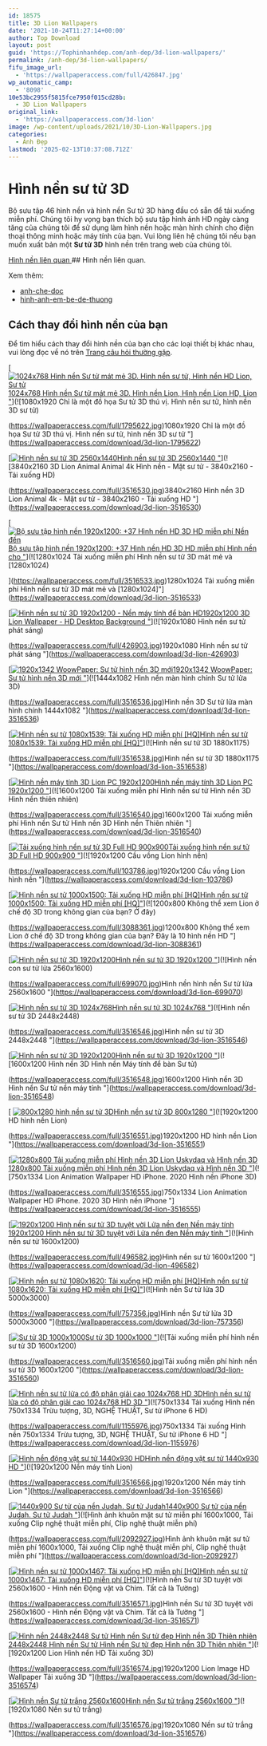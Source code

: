 ```yaml
---
id: 18575
title: 3D Lion Wallpapers
date: '2021-10-24T11:27:14+00:00'
author: Top Download
layout: post
guid: 'https://Tophinhanhdep.com/anh-dep/3d-lion-wallpapers/'
permalink: /anh-dep/3d-lion-wallpapers/
fifu_image_url:
  - 'https://wallpaperaccess.com/full/426847.jpg'
wp_automatic_camp:
  - '8098'
10e53bc2955f5815fce7950f015cd28b:
  - 3D Lion Wallpapers
original_link:
  - 'https://wallpaperaccess.com/3d-lion'
image: /wp-content/uploads/2021/10/3D-Lion-Wallpapers.jpg
categories:
  - Ảnh Đẹp
lastmod: '2025-02-13T10:37:08.712Z'
---
```

# Hình nền sư tử 3D

Bộ sưu tập 46 hình nền và hình nền Sư tử 3D hàng đầu có sẵn để tải xuống miễn phí. Chúng tôi hy vọng bạn thích bộ sưu tập hình ảnh HD ngày càng tăng của chúng tôi để sử dụng làm hình nền hoặc màn hình chính cho điện thoại thông minh hoặc máy tính của bạn. Vui lòng liên hệ chúng tôi nếu bạn muốn xuất bản một **Sư tử 3D** hình nền trên trang web của chúng tôi.

[Hình nền liên quan ](#related) ## Hình nền liên quan.

   
 Xem thêm:

   
- [anh-che-doc](https://tophinhanhdep.com/anh-che/anh-che-doc/)
- [hinh-anh-em-be-de-thuong](https://tophinhanhdep.com/hinh-anh-de-thuong/hinh-anh-em-be-de-thuong/)

## Cách thay đổi hình nền của bạn

Để tìm hiểu cách thay đổi hình nền của bạn cho các loại thiết bị khác nhau, vui lòng đọc về nó trên [Trang câu hỏi thường gặp](https://tophinhanhdep.com/faq/).

  
[[![1024x768 Hình nền Sư tử mát mẻ 3D.  Hình nền sư tử, Hình nền HD Lion, Sư tử](https://wallpaperaccess.com/full/426847.jpg)1024x768 Hình nền Sư tử mát mẻ 3D. Hình nền Lion, Hình nền Lion HD, Lion "](https://wallpaperaccess.com/download/3d-lion-426847)](![1080x1920 Chỉ là một đồ họa Sư tử 3D thú vị.  Hình nền sư tử, hình nền 3D sư tử)

(https://wallpaperaccess.com/full/1795622.jpg)1080x1920 Chỉ là một đồ họa Sư tử 3D thú vị. Hình nền sư tử, hình nền 3D sư tử "](https://wallpaperaccess.com/download/3d-lion-1795622)

[[![Hình nền sư tử 3D 2560x1440](https://wallpaperaccess.com/full/1121679.jpg)Hình nền sư tử 3D 2560x1440 "](https://wallpaperaccess.com/download/3d-lion-1121679)](![3840x2160 3D Lion Animal Animal 4k Hình nền - Mặt sư tử - 3840x2160 - Tải xuống HD)

(https://wallpaperaccess.com/full/3516530.jpg)3840x2160 Hình nền 3D Lion Animal 4k - Mặt sư tử - 3840x2160 - Tải xuống HD "](https://wallpaperaccess.com/download/3d-lion-3516530)

[[![Bộ sưu tập hình nền 1920x1200: +37 Hình nền HD 3D HD miễn phí Nền đến](https://wallpaperaccess.com/full/1121775.jpg)Bộ sưu tập hình nền 1920x1200: +37 Hình nền HD 3D HD miễn phí Hình nền cho "](https://wallpaperaccess.com/download/3d-lion-1121775)](![1280x1024 Tải xuống miễn phí Hình nền sư tử 3D mát mẻ và [1280x1024)

](https://wallpaperaccess.com/full/3516533.jpg)1280x1024 Tải xuống miễn phí Hình nền sư tử 3D mát mẻ và \[1280x1024\]"](https://wallpaperaccess.com/download/3d-lion-3516533)

[[![Hình nền sư tử 3D 1920x1200 - Nền máy tính để bàn HD](https://wallpaperaccess.com/full/3516534.jpg)1920x1200 3D Lion Wallpaper - HD Desktop Background "](https://wallpaperaccess.com/download/3d-lion-3516534)](![1920x1080 Hình nền sư tử phát sáng)

(https://wallpaperaccess.com/full/426903.jpg)1920x1080 Hình nền sư tử phát sáng "](https://wallpaperaccess.com/download/3d-lion-426903)

[[![1920x1342 WoowPaper: Sư tử hình nền 3D mới](https://wallpaperaccess.com/full/2904626.jpg)1920x1342 WoowPaper: Sư tử hình nền 3D mới "](https://wallpaperaccess.com/download/3d-lion-2904626)](![1444x1082 Hình nền màn hình chính Sư tử lửa 3D)

(https://wallpaperaccess.com/full/3516536.jpg)Hình nền 3D Sư tử lửa màn hình chính 1444x1082 "](https://wallpaperaccess.com/download/3d-lion-3516536)

[[![Hình nền sư tử 1080x1539: Tải xuống HD miễn phí [HQ]](https://wallpaperaccess.com/full/3481518.jpg)Hình nền sư tử 1080x1539: Tải xuống HD miễn phí \[HQ\]"](https://wallpaperaccess.com/download/3d-lion-3481518)](![Hình nền sư tử 3D 1880x1175)

(https://wallpaperaccess.com/full/3516538.jpg)Hình nền sư tử 3D 1880x1175 "](https://wallpaperaccess.com/download/3d-lion-3516538)

[[![Hình nền máy tính 3D Lion PC 1920x1200](https://wallpaperaccess.com/full/3516539.jpg)Hình nền máy tính 3D Lion PC 1920x1200 "](https://wallpaperaccess.com/download/3d-lion-3516539)](![1600x1200 Tải xuống miễn phí Hình nền sư tử Hình nền 3D Hình nền thiên nhiên)

(https://wallpaperaccess.com/full/3516540.jpg)1600x1200 Tải xuống miễn phí Hình nền Sư tử Hình nền 3D Hình nền Thiên nhiên "](https://wallpaperaccess.com/download/3d-lion-3516540)

[[![Tải xuống hình nền sư tử 3D Full HD 900x900](https://wallpaperaccess.com/full/3516541.jpg)Tải xuống hình nền sư tử 3D Full HD 900x900 "](https://wallpaperaccess.com/download/3d-lion-3516541)](![1920x1200 Cầu vồng Lion hình nền)

(https://wallpaperaccess.com/full/103786.jpg)1920x1200 Cầu vồng Lion hình nền "](https://wallpaperaccess.com/download/3d-lion-103786)

[[![Hình nền sư tử 1000x1500: Tải xuống HD miễn phí [HQ]](https://wallpaperaccess.com/full/1767684.jpg)Hình nền sư tử 1000x1500: Tải xuống HD miễn phí \[HQ\]"](https://wallpaperaccess.com/download/3d-lion-1767684)](![1200x800 Không thể xem Lion ở chế độ 3D trong không gian của bạn?  Ở đây)

(https://wallpaperaccess.com/full/3088361.jpg)1200x800 Không thể xem Lion ở chế độ 3D trong không gian của bạn? Đây là 10 hình nền HD "](https://wallpaperaccess.com/download/3d-lion-3088361)

[[![Hình nền sư tử 3D 1920x1200](https://wallpaperaccess.com/full/3516544.jpg)Hình nền sư tử 3D 1920x1200 "](https://wallpaperaccess.com/download/3d-lion-3516544)](![Hình nền con sư tử lửa 2560x1600)

(https://wallpaperaccess.com/full/699070.jpg)Hình nền hình nền Sư tử lửa 2560x1600 "](https://wallpaperaccess.com/download/3d-lion-699070)

[[![Hình nền sư tử 3D 1024x768](https://wallpaperaccess.com/full/3516545.jpg)Hình nền sư tử 3D 1024x768 "](https://wallpaperaccess.com/download/3d-lion-3516545)](![Hình nền sư tử 3D 2448x2448)

(https://wallpaperaccess.com/full/3516546.jpg)Hình nền sư tử 3D 2448x2448 "](https://wallpaperaccess.com/download/3d-lion-3516546)

[[![Hình nền sư tử 3D 1920x1200](https://wallpaperaccess.com/full/3516547.jpg)Hình nền sư tử 3D 1920x1200 "](https://wallpaperaccess.com/download/3d-lion-3516547)](![1600x1200 Hình nền 3D Hình nền Máy tính để bàn Sư tử)

(https://wallpaperaccess.com/full/3516548.jpg)1600x1200 Hình nền 3D Hình nền Sư tử nền máy tính "](https://wallpaperaccess.com/download/3d-lion-3516548)

[ [![800x1280 hình nền sư tử 3D](https://wallpaperaccess.com/full/3516550.jpg)Hình nền sư tử 3D 800x1280 "](https://wallpaperaccess.com/download/3d-lion-3516550)](![1920x1200 HD hình nền Lion)

(https://wallpaperaccess.com/full/3516551.jpg)1920x1200 HD hình nền Lion "](https://wallpaperaccess.com/download/3d-lion-3516551)

[[![1280x800 Tải xuống miễn phí Hình nền 3D Lion Uskydaq và Hình nền 3D](https://wallpaperaccess.com/full/3516554.jpg)1280x800 Tải xuống miễn phí Hình nền 3D Lion Uskydaq và Hình nền 3D "](https://wallpaperaccess.com/download/3d-lion-3516554)](![750x1334 Lion Animation Wallpaper HD iPhone.  2020 Hình nền iPhone 3D)

(https://wallpaperaccess.com/full/3516555.jpg)750x1334 Lion Animation Wallpaper HD iPhone. 2020 3D Hình nền iPhone "](https://wallpaperaccess.com/download/3d-lion-3516555)

[[![1920x1200 Hình nền sư tử 3D tuyệt vời Lửa nền đen Nền máy tính](https://wallpaperaccess.com/full/3516556.jpg)1920x1200 Hình nền sư tử 3D tuyệt vời Lửa nền đen Nền máy tính "](https://wallpaperaccess.com/download/3d-lion-3516556)](![Hình nền sư tử 1600x1200)

(https://wallpaperaccess.com/full/496582.jpg)Hình nền sư tử 1600x1200 "](https://wallpaperaccess.com/download/3d-lion-496582)

[[![Hình nền sư tử 1080x1620: Tải xuống HD miễn phí [HQ]](https://wallpaperaccess.com/full/2401537.jpg)Hình nền sư tử 1080x1620: Tải xuống HD miễn phí \[HQ\]"](https://wallpaperaccess.com/download/3d-lion-2401537)](![Hình nền Sư tử lửa 3D 5000x3000)

(https://wallpaperaccess.com/full/757356.jpg)Hình nền Sư tử lửa 3D 5000x3000 "](https://wallpaperaccess.com/download/3d-lion-757356)

[[![Sư tử 3D 1000x1000](https://wallpaperaccess.com/full/3516559.jpg)Sư tử 3D 1000x1000 "](https://wallpaperaccess.com/download/3d-lion-3516559)](![Tải xuống miễn phí hình nền sư tử 3D 1600x1200)

(https://wallpaperaccess.com/full/3516560.jpg)Tải xuống miễn phí hình nền sư tử 3D 1600x1200 "](https://wallpaperaccess.com/download/3d-lion-3516560)

[[![Hình nền sư tử lửa có độ phân giải cao 1024x768 HD 3D](https://wallpaperaccess.com/full/3516562.jpg)Hình nền sư tử lửa có độ phân giải cao 1024x768 HD 3D "](https://wallpaperaccess.com/download/3d-lion-3516562)](![750x1334 Tải xuống Hình nền 750x1334 Trừu tượng, 3D, NGHỆ THUẬT, Sư tử iPhone 6 HD)

(https://wallpaperaccess.com/full/1155976.jpg)750x1334 Tải xuống Hình nền 750x1334 Trừu tượng, 3D, NGHỆ THUẬT, Sư tử iPhone 6 HD "](https://wallpaperaccess.com/download/3d-lion-1155976)

[[![Hình nền động vật sư tử 1440x930 HD](https://wallpaperaccess.com/full/3516565.jpg)Hình nền động vật sư tử 1440x930 HD "](https://wallpaperaccess.com/download/3d-lion-3516565)](![1920x1200 Nền máy tính Lion)

(https://wallpaperaccess.com/full/3516566.jpg)1920x1200 Nền máy tính Lion "](https://wallpaperaccess.com/download/3d-lion-3516566)

[[![1440x900 Sư tử của nền Judah.  Sư tử Judah](https://wallpaperaccess.com/full/3516567.jpg)1440x900 Sư tử của nền Judah. Sư tử Judah "](https://wallpaperaccess.com/download/3d-lion-3516567)](![Hình ảnh khuôn mặt sư tử miễn phí 1600x1000, Tải xuống Clip nghệ thuật miễn phí, Clip nghệ thuật miễn phí)

(https://wallpaperaccess.com/full/2092927.jpg)Hình ảnh khuôn mặt sư tử miễn phí 1600x1000, Tải xuống Clip nghệ thuật miễn phí, Clip nghệ thuật miễn phí "](https://wallpaperaccess.com/download/3d-lion-2092927)

[[![Hình nền sư tử 1000x1467: Tải xuống HD miễn phí [HQ]](https://wallpaperaccess.com/full/1487860.jpg)Hình nền sư tử 1000x1467: Tải xuống HD miễn phí \[HQ\]"](https://wallpaperaccess.com/download/3d-lion-1487860)](![Hình nền Sư tử 3D tuyệt vời 2560x1600 - Hình nền Động vật và Chim.  Tất cả là Tường)

(https://wallpaperaccess.com/full/3516571.jpg)Hình nền Sư tử 3D tuyệt vời 2560x1600 - Hình nền Động vật và Chim. Tất cả là Tường "](https://wallpaperaccess.com/download/3d-lion-3516571)

[[![Hình nền 2448x2448 Sư tử Hình nền Sư tử đẹp Hình nền 3D Thiên nhiên](https://wallpaperaccess.com/full/3516573.jpg)2448x2448 Hình nền Sư tử Hình nền Sư tử đẹp Hình nền 3D Thiên nhiên "](https://wallpaperaccess.com/download/3d-lion-3516573)](![1920x1200 Lion Hình nền HD Tải xuống 3D)

(https://wallpaperaccess.com/full/3516574.jpg)1920x1200 Lion Image HD Wallpaper Tải xuống 3D "](https://wallpaperaccess.com/download/3d-lion-3516574)

[[![Hình nền Sư tử trắng 2560x1600](https://wallpaperaccess.com/full/1156176.jpg)Hình nền Sư tử trắng 2560x1600 "](https://wallpaperaccess.com/download/3d-lion-1156176)](![1920x1080 Nền sư tử trắng)

(https://wallpaperaccess.com/full/3516576.jpg)1920x1080 Nền sư tử trắng "](https://wallpaperaccess.com/download/3d-lion-3516576)
